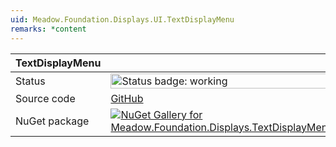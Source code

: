 ```yaml
---
uid: Meadow.Foundation.Displays.UI.TextDisplayMenu
remarks: *content
---
```


| TextDisplayMenu | |
|--------|--------|
| Status | <img src="https://img.shields.io/badge/Working-brightgreen" style="width: auto; height: -webkit-fill-available;" alt="Status badge: working" /> |
| Source code | [GitHub](https://github.com/WildernessLabs/Meadow.Foundation/tree/main/Source/Meadow.Foundation.Libraries_and_Frameworks/Displays.TextDisplayMenu) |
| NuGet package | <a href="https://www.nuget.org/packages/Meadow.Foundation.Displays.TextDisplayMenu/" target="_blank"><img src="https://img.shields.io/nuget/v/Meadow.Foundation.Displays.TextDisplayMenu.svg?label=Meadow.Foundation.Displays.TextDisplayMenu" alt="NuGet Gallery for Meadow.Foundation.Displays.TextDisplayMenu" /></a> |

